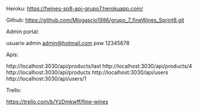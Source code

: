 Heroku: https://fwines-sp8-api-grupo7.herokuapp.com/

Github: https://github.com/Mlogascio1986/grupo_7_fineWines_Sprint8.git


Admin portal:

usuario admin admin@hotmail.com
psw 12345678

Apis: 

http://localhost:3030/api/products/last
http://localhost:3030/api/products/4
http://localhost:3030/api/products
http://localhost:3030/api/users
http://localhost:3030/api/users/1


Trello:

https://trello.com/b/YzDmkwff/fine-wines